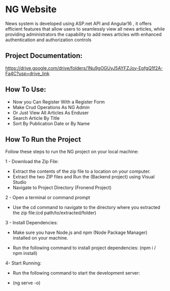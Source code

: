 # NG Website
News system is developed using ASP.net API and Angular16 , it offers efficient features that allow users to seamlessly view all news articles, while providing administrators the capability to add news articles with enhanced authentication and authorization controls

## Project Documentation:
https://drive.google.com/drive/folders/1Nu9gOGUyJ5AYFZJoy-EpfgQ1f2A-Fa4C?usp=drive_link

## How To Use:
   - Now you Can Register With a Register Form
   - Make Crud Operations As NG Admin
   - Or Just View All Articles As Enduser
   - Search Article By Title
   - Sort By Publication Date or By Name

## How To Run the Project
Follow these steps to run the NG project on your local machine:

 1 - Download the Zip File:

   - Extract the contents of the zip file to a location on your computer.
   - Extract the two ZIP files and Run the (Backend project) using Visual Studio
   - Navigate to Project Directory  (Fronend Project)
     
 2 - Open a terminal or command prompt

   - Use the cd command to navigate to the directory where you extracted the zip file:(cd path/to/extracted/folder)

 3 - Install Dependencies:

   - Make sure you have Node.js and npm (Node Package Manager) installed on your machine.

   - Run the following command to install project dependencies: (npm i / npm install)
     
4- Start Running:

   - Run the following command to start the development server:

   - (ng serve -o)
